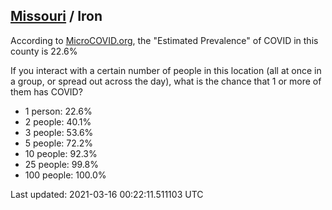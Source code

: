 
## [Missouri](/united-states/missouri) / Iron

According to [MicroCOVID.org](http://microcovid.org),
the "Estimated Prevalence" of COVID in this county is 22.6%

If you interact with a certain number of people in this location
(all at once in a group, or spread out across the day), what is the chance that
1 or more of them has COVID?

- 1 person: 22.6%
- 2 people: 40.1%
- 3 people: 53.6%
- 5 people: 72.2%
- 10 people: 92.3%
- 25 people: 99.8%
- 100 people: 100.0%

Last updated: 2021-03-16 00:22:11.511103 UTC
